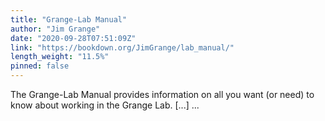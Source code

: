 ```yaml
---
title: "Grange-Lab Manual"
author: "Jim Grange"
date: "2020-09-28T07:51:09Z"
link: "https://bookdown.org/JimGrange/lab_manual/"
length_weight: "11.5%"
pinned: false
---
```


The Grange-Lab Manual provides information on all you want (or need) to know about working in the Grange Lab. [...]  ...
